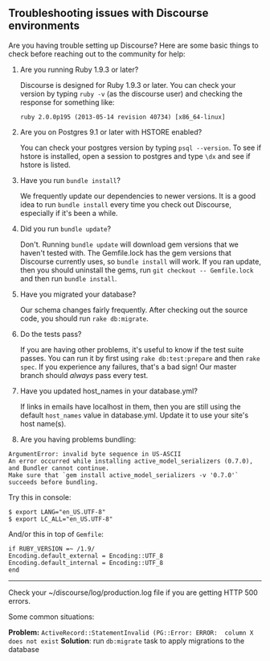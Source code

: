 ## Troubleshooting issues with Discourse environments

Are you having trouble setting up Discourse? Here are some basic things to
check before reaching out to the community for help:

1. Are you running Ruby 1.9.3 or later?

   Discourse is designed for Ruby 1.9.3 or later. You can check your version by
typing `ruby -v` (as the discourse user) and checking the response for
something like:

    `ruby 2.0.0p195 (2013-05-14 revision 40734) [x86_64-linux]`


1. Are you on Postgres 9.1 or later with HSTORE enabled?

   You can check your postgres version by typing `psql --version`. To see if
hstore is installed, open a session to postgres and type `\dx` and see if
hstore is listed.


1. Have you run `bundle install`?

   We frequently update our dependencies to newer versions. It is a good idea
to run `bundle install` every time you check out Discourse, especially if it's
been a while.

1. Did you run `bundle update`?

   Don't. Running `bundle update` will download gem versions that we haven't
tested with.  The Gemfile.lock has the gem versions that Discourse currently
uses, so `bundle install` will work.  If you ran update, then you should
uninstall the gems, run `git checkout -- Gemfile.lock` and then run `bundle
install`.

1. Have you migrated your database?

   Our schema changes fairly frequently. After checking out the source code,
you should run `rake db:migrate`.

1. Do the tests pass?

   If you are having other problems, it's useful to know if the test suite
passes. You can run it by first using `rake db:test:prepare` and then `rake
spec`. If you experience any failures, that's a bad sign! Our master branch
should *always* pass every test.

1. Have you updated host_names in your database.yml?

   If links in emails have localhost in them, then you are still using the
default `host_names` value in database.yml.  Update it to use your site's host
name(s).
   
1. Are you having problems bundling:

```
ArgumentError: invalid byte sequence in US-ASCII
An error occurred while installing active_model_serializers (0.7.0), and Bundler cannot continue.
Make sure that `gem install active_model_serializers -v '0.7.0'` succeeds before bundling.
```

   Try this in console:

```
$ export LANG="en_US.UTF-8"
$ export LC_ALL="en_US.UTF-8"
```

   And/or this in top of `Gemfile`:

```
if RUBY_VERSION =~ /1.9/
Encoding.default_external = Encoding::UTF_8
Encoding.default_internal = Encoding::UTF_8
end
```

---

Check your ~/discourse/log/production.log file if you are getting HTTP 500
errors.

Some common situations:

**Problem:** `ActiveRecord::StatementInvalid (PG::Error: ERROR:  column X does not exist`
**Solution**: run `db:migrate` task to apply migrations to the database
